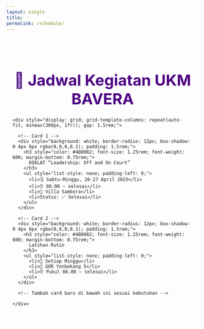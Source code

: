 ```yaml
---
layout: single
title: 
permalink: /schedule/
---
```


<section style="padding: 2rem 1rem; background-color: #fdfdfe;">
  <div class="container mx-auto">
    <h2 style="font-size: 2.5rem; font-weight: bold; color: #4B0082; text-align: center; margin-bottom: 1.5rem;">
      📅 Jadwal Kegiatan UKM BAVERA
    </h2>

    <div style="display: grid; grid-template-columns: repeat(auto-fit, minmax(300px, 1fr)); gap: 1.5rem;">

      <!-- Card 1 -->
      <div style="background: white; border-radius: 12px; box-shadow: 0 4px 6px rgba(0,0,0,0.1); padding: 1.5rem;">
        <h3 style="color: #4B0082; font-size: 1.25rem; font-weight: 600; margin-bottom: 0.75rem;">
          DIKLAT “Leadership: Off and On Court”
        </h3>
        <ul style="list-style: none; padding-left: 0;">
          <li>🗓️ Sabtu-Minggu, 26-27 April 2025</li>
          <li>⏰ 08.00 – selesai</li>
          <li>📍 Villa Sambora</li>
          <li>Status: ✅ Selesai</li>
        </ul>
      </div>

      <!-- Card 2 -->
      <div style="background: white; border-radius: 12px; box-shadow: 0 4px 6px rgba(0,0,0,0.1); padding: 1.5rem;">
        <h3 style="color: #4B0082; font-size: 1.25rem; font-weight: 600; margin-bottom: 0.75rem;">
          Latihan Rutin
        </h3>
        <ul style="list-style: none; padding-left: 0;">
          <li>📅 Setiap Minggu</li>
          <li>📍 GOR Yonbekang 5</li>
          <li>⏰ Pukul 08.00 – selesai</li>
        </ul>
      </div>

      <!-- Tambah card baru di bawah ini sesuai kebutuhan -->

    </div>
  </div>
</section>
